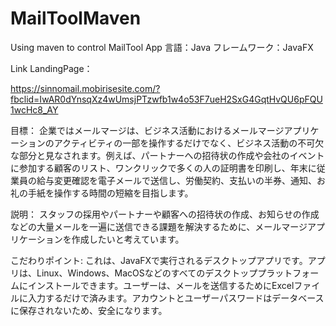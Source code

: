 # MailToolMaven
Using maven to control MailTool App
言語：Java
フレームワーク：JavaFX

Link LandingPage：　

https://sinnomail.mobirisesite.com/?fbclid=IwAR0dYnsqXz4wUmsjPTzwfb1w4o53F7ueH2SxG4GqtHvQU6pFQU1wcHc8_AY


目標：
企業ではメールマージは、ビジネス活動におけるメールマージアプリケーションのアクティビティの一部を操作するだけでなく、ビジネス活動の不可欠な部分と見なされます。例えば、パートナーへの招待状の作成や会社のイベントに参加する顧客のリスト、ワンクリックで多くの人の証明書を印刷し、年末に従業員の給与変更確認を電子メールで送信し、労働契約、支払いの半券、通知、お礼の手紙を操作する時間の短縮を目指します。

説明：
スタッフの採用やパートナーや顧客への招待状の作成、お知らせの作成などの大量メールを一遍に送信できる課題を解決するために、メールマージアプリケーションを作成したいと考えています。

こだわりポイント:
これは、JavaFXで実行されるデスクトップアプリです。アプリは、Linux、Windows、MacOSなどのすべてのデスクトッププラットフォームにインストールできます。ユーザーは、メールを送信するためにExcelファイルに入力するだけで済みます。アカウントとユーザーパスワードはデータベースに保存されないため、安全になります。
